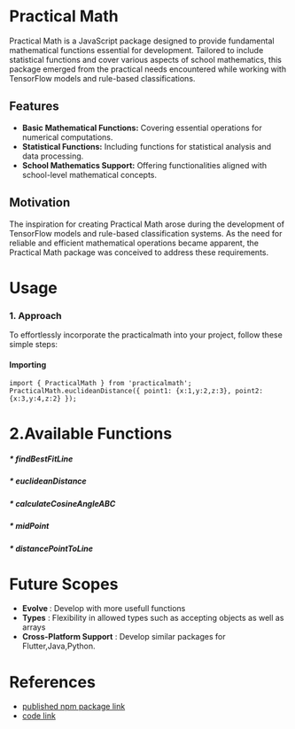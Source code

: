 # Practical Math

Practical Math is a JavaScript package designed to provide fundamental mathematical functions essential for development. Tailored to include statistical functions and cover various aspects of school mathematics, this package emerged from the practical needs encountered while working with TensorFlow models and rule-based classifications.

## Features

- **Basic Mathematical Functions:** Covering essential operations for numerical computations.
- **Statistical Functions:** Including functions for statistical analysis and data processing.
- **School Mathematics Support:** Offering functionalities aligned with school-level mathematical concepts.

## Motivation

The inspiration for creating Practical Math arose during the development of TensorFlow models and rule-based classification systems. As the need for reliable and efficient mathematical operations became apparent, the Practical Math package was conceived to address these requirements.

# Usage

### 1. Approach 
To effortlessly incorporate the practicalmath into your project, follow these simple steps:
#### Importing ####
```
import { PracticalMath } from 'practicalmath';
PracticalMath.euclideanDistance({ point1: {x:1,y:2,z:3}, point2: {x:3,y:4,z:2} });

```
# 2.Available Functions
##### * findBestFitLine
##### * euclideanDistance
##### * calculateCosineAngleABC
##### * midPoint
##### * distancePointToLine

# Future Scopes
* <b> Evolve </b>: Develop with more usefull functions
* <b> Types</b> : Flexibility in allowed types such as accepting objects as well as arrays
* <b> Cross-Platform Support</b> : Develop similar packages for Flutter,Java,Python.

# References
* [published npm package link](https://www.npmjs.com/package/practicalmath)
* [code link](/src/index.ts)
